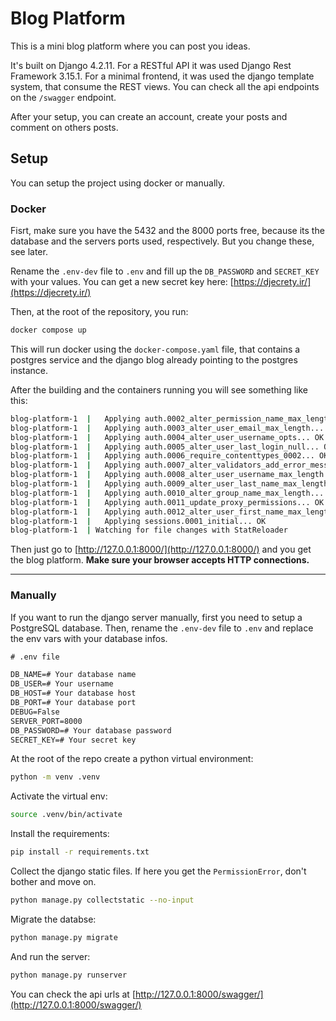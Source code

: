 # Blog Platform

This is a mini blog platform where you can post you ideas.

It's built on Django 4.2.11.
For a RESTful API it was used Django Rest Framework 3.15.1.
For a minimal frontend, it was used the django template system, that consume the REST views.
You can check all the api endpoints on the ``/swagger`` endpoint.

After your setup, you can create an account, create your posts and comment on others posts.

## Setup

You can setup the project using docker or manually.

### Docker

Fisrt, make sure you have the 5432 and the 8000 ports free, because its the database and the servers ports used, respectively.
But you change these, see later.

Rename the ``.env-dev`` file to ``.env`` and fill up the ``DB_PASSWORD`` and ``SECRET_KEY`` with your values.
You can get a new secret key here: [https://djecrety.ir/](https://djecrety.ir/)

Then, at the root of the repository, you run:

````bash
docker compose up
````

This will run docker using the ``docker-compose.yaml`` file, that contains a postgres service and the django blog already pointing to the postgres instance.

After the building and the containers running you will see something like this:

```bash
blog-platform-1  |   Applying auth.0002_alter_permission_name_max_length... OK
blog-platform-1  |   Applying auth.0003_alter_user_email_max_length... OK
blog-platform-1  |   Applying auth.0004_alter_user_username_opts... OK
blog-platform-1  |   Applying auth.0005_alter_user_last_login_null... OK
blog-platform-1  |   Applying auth.0006_require_contenttypes_0002... OK
blog-platform-1  |   Applying auth.0007_alter_validators_add_error_messages... OK
blog-platform-1  |   Applying auth.0008_alter_user_username_max_length... OK
blog-platform-1  |   Applying auth.0009_alter_user_last_name_max_length... OK
blog-platform-1  |   Applying auth.0010_alter_group_name_max_length... OK
blog-platform-1  |   Applying auth.0011_update_proxy_permissions... OK
blog-platform-1  |   Applying auth.0012_alter_user_first_name_max_length... OK
blog-platform-1  |   Applying sessions.0001_initial... OK
blog-platform-1  | Watching for file changes with StatReloader

```

Then just go to [http://127.0.0.1:8000/](http://127.0.0.1:8000/) and you get the blog platform.
**Make sure your browser accepts HTTP connections.**

--------------------------------------------------------------------------------

### Manually

If you want to run the django server manually, first you need to setup a PostgreSQL database.
Then, rename the `.env-dev` file to `.env` and replace the env vars with your database infos.

```txt
# .env file

DB_NAME=# Your database name
DB_USER=# Your username
DB_HOST=# Your database host
DB_PORT=# Your database port
DEBUG=False
SERVER_PORT=8000
DB_PASSWORD=# Your database password
SECRET_KEY=# Your secret key
```

At the root of the repo create a python virtual environment:

```bash
python -m venv .venv
```

Activate the virtual env:

```bash
source .venv/bin/activate
```

Install the requirements:

```bash
pip install -r requirements.txt
```

Collect the django static files. If here you get the `PermissionError`, don't bother and move on.

```bash
python manage.py collectstatic --no-input
```

Migrate the databse:

```bash
python manage.py migrate
```

And run the server:

```bash
python manage.py runserver
```

You can check the api urls at [http://127.0.0.1:8000/swagger/](http://127.0.0.1:8000/swagger/)